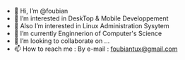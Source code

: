 - 👋 Hi, I’m @foubian
- 👀 I’m interested in DeskTop & Mobile Developpement
- 👀 Also I’m interested in Linux Administration Sysytem
- 🌱 I’m currently Enginnerion of Computer's Science
- 💞️ I’m looking to collaborate on ...
- 📫 How to reach me : By e-mail : foubiantux@gmail.com
<!---
Foubian is a ✨ special ✨ Code Lover
Foubian write code by 💞️ Love 💞️
Foubian say: To Laugh Is the First Step to Be Serious.
--->
